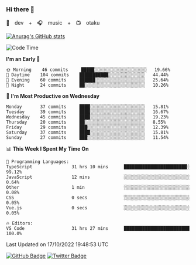 ### Hi there 👋

🚀　dev　+　🎧　music　+　📺　otaku


[![Anurag's GitHub stats](https://github-readme-stats.vercel.app/api?username=koheitasaka&count_private=true&show_icons=true&theme=monokai)](https://github.com/koheitasaka/github-readme-stats)

<!--START_SECTION:waka-->
![Code Time](http://img.shields.io/badge/Code%20Time-1%2C142%20hrs%2059%20mins-blue)

**I'm an Early 🐤** 

```text
🌞 Morning    46 commits     █████░░░░░░░░░░░░░░░░░░░░   19.66% 
🌆 Daytime    104 commits    ███████████░░░░░░░░░░░░░░   44.44% 
🌃 Evening    60 commits     ██████░░░░░░░░░░░░░░░░░░░   25.64% 
🌙 Night      24 commits     ██░░░░░░░░░░░░░░░░░░░░░░░   10.26%

```
📅 **I'm Most Productive on Wednesday** 

```text
Monday       37 commits     ████░░░░░░░░░░░░░░░░░░░░░   15.81% 
Tuesday      39 commits     ████░░░░░░░░░░░░░░░░░░░░░   16.67% 
Wednesday    45 commits     ████░░░░░░░░░░░░░░░░░░░░░   19.23% 
Thursday     20 commits     ██░░░░░░░░░░░░░░░░░░░░░░░   8.55% 
Friday       29 commits     ███░░░░░░░░░░░░░░░░░░░░░░   12.39% 
Saturday     37 commits     ████░░░░░░░░░░░░░░░░░░░░░   15.81% 
Sunday       27 commits     ███░░░░░░░░░░░░░░░░░░░░░░   11.54%

```


📊 **This Week I Spent My Time On** 

```text
💬 Programming Languages: 
TypeScript               31 hrs 10 mins      ████████████████████████░   99.12% 
JavaScript               12 mins             ░░░░░░░░░░░░░░░░░░░░░░░░░   0.64% 
Other                    1 min               ░░░░░░░░░░░░░░░░░░░░░░░░░   0.08% 
CSS                      0 secs              ░░░░░░░░░░░░░░░░░░░░░░░░░   0.05% 
Vue.js                   0 secs              ░░░░░░░░░░░░░░░░░░░░░░░░░   0.05%

🔥 Editors: 
VS Code                  31 hrs 27 mins      █████████████████████████   100.0%

```


 Last Updated on 17/10/2022 19:48:53 UTC
<!--END_SECTION:waka-->

[![GitHub Badge](https://img.shields.io/badge/GitHub-100000?style=for-the-badge&logo=github&logoColor=white)](https://github.com/koheitasaka)
[![Twitter Badge](https://img.shields.io/badge/Twitter-1DA1F2?style=for-the-badge&logo=twitter&logoColor=white)](https://twitter.com/sleep_asleep_)
